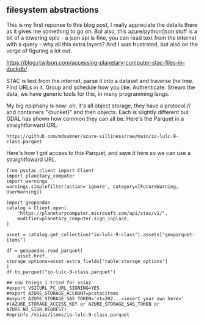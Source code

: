## filesystem abstractions

This is my first reponse to this blog post, I really appreciate the details there as it gives me something to go on. But also, this azure/python/json stuff is a bit of a towering epic - a json api is fine, you can read text from the internet with a query - why all this extra layers?  And I was frustrated, but also on the verge of figuring a lot out. 

https://blog.rtwilson.com/accessing-planetary-computer-stac-files-in-duckdb/

STAC is text from the internet, parse it into a dataset and traverse the tree. Find URLs in it. Group and schedule how you like.  Authenticate. Stream the data, we have generic tools for this, in many programming langs. 

My big epiphany is now: oh, it's all object storage, they have a protocol:// and containers "{bucket}" and then objects. Each is slightly different but GDAL has shown how common they can all be. 
Here's the Parquet in a straightforward URL: 

```
https://github.com/mdsumner/azure-silliness/raw/main/io-lulc-9-class.parquet
```

Here's how I got access to this Parquet, and save it here so we can use a straightfoward URL. 

```python3
from pystac_client import Client
import planetary_computer
import warnings
warnings.simplefilter(action='ignore', category=[FutureWarning, UserWarning])

import geopandas
catalog = Client.open(
    "https://planetarycomputer.microsoft.com/api/stac/v1/",
    modifier=planetary_computer.sign_inplace,
)

asset = catalog.get_collection("io-lulc-9-class").assets["geoparquet-items"]

df = geopandas.read_parquet(
    asset.href, storage_options=asset.extra_fields["table:storage_options"]
)
df.to_parquet("io-lulc-9-class.parquet")

## now things I tried for vsiaz
#export VSICURL_PC_URL_SIGNING=YES
#export AZURE_STORAGE_ACCOUNT=pcstacitems
#export AZURE_STORAGE_SAS_TOKEN='st=202...<insert your own here>'
#(AZURE_STORAGE_ACCESS_KEY or AZURE_STORAGE_SAS_TOKEN or AZURE_NO_SIGN_REQUEST) 
#ogrinfo /vsiaz/items/io-lulc-9-class.parquet
```
